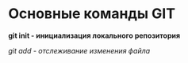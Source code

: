 # Основные команды GIT

**git init - инициализация локального репозитория**

*git add - отслеживание изменения файла*

